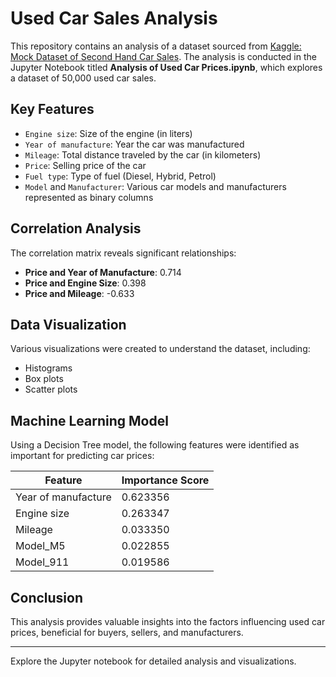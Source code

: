 # Used Car Sales Analysis

This repository contains an analysis of a dataset sourced from [Kaggle: Mock Dataset of Second Hand Car Sales](https://www.kaggle.com/datasets/msnbehdani/mock-dataset-of-second-hand-car-sales/code). The analysis is conducted in the Jupyter Notebook titled **Analysis of Used Car Prices.ipynb**, which explores a dataset of 50,000 used car sales.

## Key Features

- `Engine size`: Size of the engine (in liters)
- `Year of manufacture`: Year the car was manufactured
- `Mileage`: Total distance traveled by the car (in kilometers)
- `Price`: Selling price of the car
- `Fuel type`: Type of fuel (Diesel, Hybrid, Petrol)
- `Model` and `Manufacturer`: Various car models and manufacturers represented as binary columns

## Correlation Analysis

The correlation matrix reveals significant relationships:

- **Price and Year of Manufacture**: 0.714
- **Price and Engine Size**: 0.398
- **Price and Mileage**: -0.633

## Data Visualization

Various visualizations were created to understand the dataset, including:

- Histograms
- Box plots
- Scatter plots

## Machine Learning Model

Using a Decision Tree model, the following features were identified as important for predicting car prices:

| Feature                  | Importance Score |
|--------------------------|------------------|
| Year of manufacture       | 0.623356         |
| Engine size               | 0.263347         |
| Mileage                   | 0.033350         |
| Model_M5                  | 0.022855         |
| Model_911                 | 0.019586         |

## Conclusion

This analysis provides valuable insights into the factors influencing used car prices, beneficial for buyers, sellers, and manufacturers.

---

Explore the Jupyter notebook for detailed analysis and visualizations.
